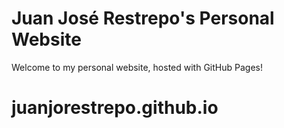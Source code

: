 # Juan José Restrepo's Personal Website

Welcome to my personal website, hosted with GitHub Pages!

# juanjorestrepo.github.io
